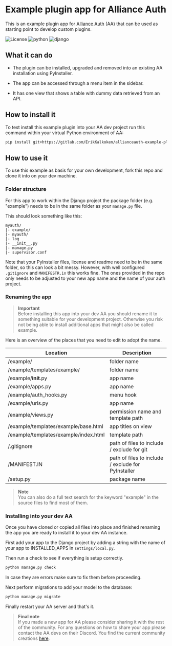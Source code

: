 # Example plugin app for Alliance Auth

This is an example plugin app for [Alliance Auth](https://gitlab.com/allianceauth/allianceauth) (AA) that can be used as starting point to develop custom plugins.

![License](https://img.shields.io/badge/license-MIT-green) ![python](https://img.shields.io/badge/python-3.5-informational) ![django](https://img.shields.io/badge/django-2.2-informational)

## What it can do

- The plugin can be installed, upgraded and removed into an existing AA installation using PyInstaller.

- The app can be accessed through a menu item in the sidebar.

- It has one view that shows a table with dummy data retrieved from an API.

## How to install it

To test install this example plugin into your AA dev project run this command within your virtual Python environment of AA:

```bash
pip install git+https://gitlab.com/ErikKalkoken/allianceauth-example-plugin
```

## How to use it

To use this example as basis for your own development, fork this repo and clone it into on your dev machine.

### Folder structure

For this app to work within the Django project the package folder (e.g. "example") needs to be in the same folder as your `manage.py` file.

This should look something like this:

```plain
myauth/
|- example/
|- myauth/
|- log
|- __init__.py
|- manage.py
|- supervisor.conf
```

Note that your PyInstaller files, license and readme need to be in the same folder, so this can look a bit messy. However, with well configured  `.gitignore` and `MANIFESTR.in` this works fine. The ones provided in the repo only needs to be adjusted to your new app name and the name of your auth project.

### Renaming the app

> **Important** <br>Before installing this app into your dev AA you should rename it to something suitable for your development project. Otherwise you risk not being able to install additional apps that might also be called example.

Here is an overview of the places that you need to edit to adopt the name.

Location | Description
-- | --
/example/ | folder name
/example/templates/example/ | folder name
/example/__init__.py | app name
/example/apps.py | app name
/example/auth_hooks.py | menu hook
/example/urls.py | app name
/example/views.py | permission name and template path
/example/templates/example/base.html | app titles on view
/example/templates/example/index.html | template path
/.gitignore | path of files to include / exclude for git
/MANIFEST.IN | path of files to include / exclude for PyInstaller
/setup.py | package name

> **Note** <br>You can also do a full text search for the keyword "example" in the source files to find most of them.

### Installing into your dev AA

Once you have cloned or copied all files into place and finished renaming the app you are ready to install it to your dev AA instance.

First add your app to the Django project by adding a string with the name of your app to INSTALLED_APPS in `settings/local.py`.

Then run a check to see if everything is setup correctly.

```bash
python manage.py check
```

In case they are errors make sure to fix them before proceeding.

Next perform migrations to add your model to the database:

```bash
python manage.py migrate
```

Finally restart your AA server and that's it.

> **Final note** <br>If you made a new app for AA please consider sharing it with the rest of the community. For any questions on how to share your app please contact the AA devs on their Discord. You find the current community creations [here](https://gitlab.com/allianceauth/community-creations).
